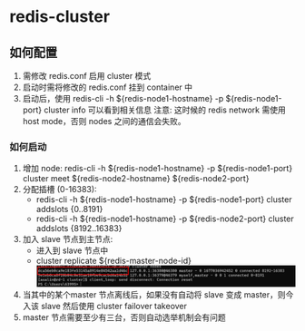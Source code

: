 # redis-cluster

## 如何配置
1. 需修改 redis.conf 启用 cluster 模式
2. 启动时需将修改的 redis.conf 挂到 container 中
3. 启动后，使用 redis-cli -h \${redis-node1-hostname} -p \${redis-node1-port} cluster info 可以看到相关信息
注意: 这时候的 redis network 需使用 host mode，否则 nodes 之间的通信会失败。
### 如何启动
1. 增加 node: 
redis-cli -h \${redis-node1-hostname} -p \${redis-node1-port} cluster meet \${redis-node2-hostname} \${redis-node2-port}
2. 分配插槽 (0-16383): 
    - redis-cli -h \${redis-node1-hostname} -p \${redis-node1-port}  cluster addslots {0..8191}
    - redis-cli -h \${redis-node1-hostname} -p \${redis-node2-port}  cluster addslots {8192..16383}
3. 加入 slave 节点到主节点:
    - 进入到 slave 节点中
    - cluster replicate \${redis-master-node-id}
    ![alt redis-node-id 示意图](node-id.png
    )
4. 当其中的某个master 节点离线后，如果没有自动将 slave 变成 master，则今入该 slave 然后使用  cluster failover takeover
5. master 节点需要至少有三台，否则自动选举机制会有问题